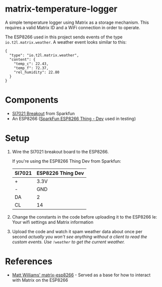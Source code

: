 # matrix-temperature-logger
A simple temperature logger using Matrix as a storage mechanism. This requires a valid Matrix ID and a WiFi connection in order to operate.

The ESP8266 used in this project sends events of the type `io.t2l.matrix.weather`. A weather event looks similar to this:
```
{
  "type": "io.t2l.matrix.weather",
  "content": {
    "temp_c": 22.43,
    "temp_f": 72.37,
    "rel_humidity": 22.80
  }
}
```

# Components

* [SI7021 Breakout](https://www.sparkfun.com/products/13763) from Sparkfun
* An ESP8266 ([SparkFun ESP8266 Thing - Dev](https://www.sparkfun.com/products/13711) used in testing)

# Setup

1. Wire the SI7021 breakout board to the ESP8266.

   If you're using the ESP8266 Thing Dev from Sparkfun:

   |SI7021|ESP8226 Thing Dev|
   |------|-----------------|
   |+     |3.3V             |
   |-     |GND              |
   |DA    |2                |
   |CL    |14               |

2. Change the constants in the code before uploading it to the ESP8266
   Ie: Your wifi settings and Matrix information

3. Upload the code and watch it spam weather data about once per second
   *actually you won't see anything without a client to read the custom events. Use `!weather` to get the current weather.*

# References

* [Matt Williams' matrix-esp8266](https://github.com/matt-williams/matrix-esp8266) - Served as a base for how to interact with Matrix on the ESP8266